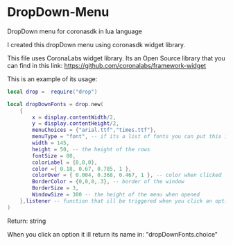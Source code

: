 # DropDown-Menu
DropDown menu for coronasdk in lua language

I created this dropDown menu using coronasdk widget library.

This file uses CoronaLabs widget library. Its an Open Source library that you can find in this link:
https://github.com/coronalabs/framework-widget

This is an example of its usage:
```lua
local drop =  require("drop")

local dropDownFonts = drop.new(
	{
		x = display.contentWidth/2,
		y = display.contentHeight/2,
		menuChoices = {"arial.ttf","times.ttf"},
		menuType = "font", -- if its a list of fonts you can put this in menuType and it ill change the font for each option
		width = 145,
		height = 50, -- the height of the rows
		fontSize = 80,
		colorLabel = {0,0,0},
		color ={ 0.18, 0.67, 0.785, 1 },
		colorOver = { 0.004, 0.368, 0.467, 1 }, -- color when clicked
		BorderColor = {0,0,0,.3}, -- border of the window
		BorderSize = 3,
		WindowSize = 300 -- the height of the menu when opened
	},listener -- function that ill be triggered when you click an option
)
```
Return: string

When you click an option it ill return its name in: "dropDownFonts.choice"



